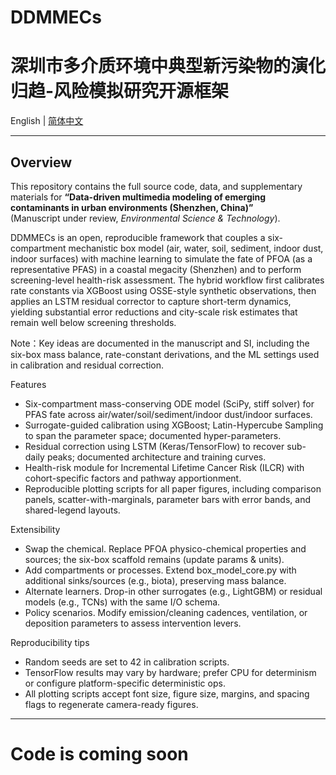 # DDMMECs
深圳市多介质环境中典型新污染物的演化归趋-风险模拟研究开源框架
================================================

English | [简体中文](#简体中文)

---

## Overview
This repository contains the full source code, data, and supplementary
materials for **“Data-driven multimedia modeling of emerging contaminants in urban environments (Shenzhen, China)”**  
(Manuscript under review, *Environmental Science & Technology*).

DDMMECs is an open, reproducible framework that couples a six-compartment mechanistic box model (air, water, soil, sediment, indoor dust, indoor surfaces) with machine learning to simulate the fate of PFOA (as a representative PFAS) in a coastal megacity (Shenzhen) and to perform screening-level health-risk assessment. The hybrid workflow first calibrates rate constants via XGBoost using OSSE-style synthetic observations, then applies an LSTM residual corrector to capture short-term dynamics, yielding substantial error reductions and city-scale risk estimates that remain well below screening thresholds. 

Note：Key ideas are documented in the manuscript and SI, including the six-box mass balance, rate-constant derivations, and the ML settings used in calibration and residual correction.

Features
* Six-compartment mass-conserving ODE model (SciPy, stiff solver) for PFAS fate across air/water/soil/sediment/indoor dust/indoor surfaces. 
* Surrogate-guided calibration using XGBoost; Latin-Hypercube Sampling to span the parameter space; documented hyper-parameters. 
* Residual correction using LSTM (Keras/TensorFlow) to recover sub-daily peaks; documented architecture and training curves. 
* Health-risk module for Incremental Lifetime Cancer Risk (ILCR) with cohort-specific factors and pathway apportionment. 
* Reproducible plotting scripts for all paper figures, including comparison panels, scatter-with-marginals, parameter bars with error bands, and shared-legend layouts.

Extensibility
* Swap the chemical. Replace PFOA physico-chemical properties and sources; the six-box scaffold remains (update params & units).
* Add compartments or processes. Extend box_model_core.py with additional sinks/sources (e.g., biota), preserving mass balance.
* Alternate learners. Drop-in other surrogates (e.g., LightGBM) or residual models (e.g., TCNs) with the same I/O schema.
* Policy scenarios. Modify emission/cleaning cadences, ventilation, or deposition parameters to assess intervention levers.

Reproducibility tips
* Random seeds are set to 42 in calibration scripts.
* TensorFlow results may vary by hardware; prefer CPU for determinism or configure platform-specific deterministic ops.
* All plotting scripts accept font size, figure size, margins, and spacing flags to regenerate camera-ready figures.



---
# Code is coming soon
